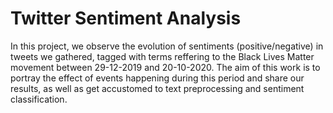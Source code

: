 # Twitter Sentiment Analysis

In this project, we observe the evolution of sentiments (positive/negative) in tweets we gathered, tagged with terms reffering to the Black Lives Matter movement between 29-12-2019 and 20-10-2020. The aim of this work is to portray the effect of events happening during this period and share our results, as well as get accustomed to text preprocessing and sentiment classification.
